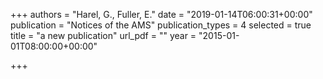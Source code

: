 +++
authors = "Harel, G., Fuller, E."
date = "2019-01-14T06:00:31+00:00"
publication = "Notices of the AMS"
publication_types = 4
selected = true
title = "a new publication"
url_pdf = ""
year = "2015-01-01T08:00:00+00:00"

+++
